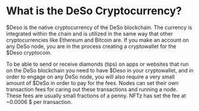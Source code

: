 # What is the DeSo Cryptocurrency?

$Deso is the native cryptocurrency of the DeSo blockchain.  The currency is integrated within the chain and is utilized in the same way that other cryptocurrencies like Ethereum and Bitcoin are. If you make an account on any DeSo node, you are in the process creating a cryptowallet for the $Deso cryptocoin.&#x20;

To be able to send or receive diamonds (tips) on apps or websites that run on the DeSo blockchain you need to have $Deso in your cryptowallet, and in order to engage on any DeSo node, you will also require a very small amount of $DeSo in order to pay for the fees.  Nodes can set their own transaction fees for caring out these transactions and running a node. These fees are usually small fractions of a penny. NFTz has set the fee at \~0.0006 $ per transaction.&#x20;

